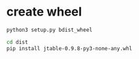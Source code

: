 


# create wheel

```bash
python3 setup.py bdist_wheel
```

```bash
cd dist
pip install jtable-0.9.8-py3-none-any.whl
```